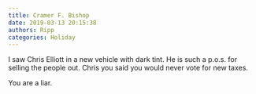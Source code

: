 ```yaml
---
title: Cramer F. Bishop
date: 2019-03-13 20:15:38
authors: Ripp
categories: Holiday
---
```


 I saw Chris Elliott in a new vehicle with dark tint. He is such a p.o.s. for selling the people out. Chris you said you would never vote for new taxes.

You are a liar.